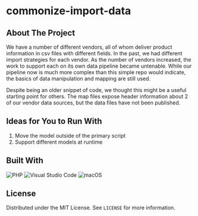 
# commonize-import-data

## About The Project
We have a number of different vendors, all of whom deliver product information in csv files with different fields.  In the past, we had different import strategies for each vendor. As the number of vendors increased, the work to support each on its own data pipeline became untenable. While our pipeline now is much more complex than this simple repo would indicate, the basics of data manipulation and mapping are still used.  

Despite being an older snippet of code, we thought this might be a useful starting point for others. The map files expose header information about 2 of our vendor data sources, but the data files have not been published.

## Ideas for You to Run With

1. Move the model outside of the primary script
2. Support different models at runtime

## Built With

![PHP](https://img.shields.io/badge/php-%23777BB4.svg?style=for-the-badge&logo=php&logoColor=white)
![Visual Studio Code](https://img.shields.io/badge/Visual%20Studio%20Code-0078d7.svg?style=for-the-badge&logo=visual-studio-code&logoColor=white)
![macOS](https://img.shields.io/badge/mac%20os-000000?style=for-the-badge&logo=macos&logoColor=F0F0F0)

## License

Distributed under the MIT License. See `LICENSE` for more information.
